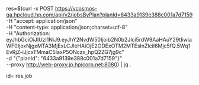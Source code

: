 
res=$(curl -x POST https://vcosmos-qa.hpcloud.hp.com/api/v2/jobsByPlan?planId=6433a9139e388c001a7d7159 \
-H "accept: application/json" \
-H "content-type: application/json;charset=utf-8" \
-H "Authorization: eyJhbGciOiJIUzI1NiJ9.eyJhY2NvdW50Ijoib2N0b2Jlci5rdW9AaHAuY29tIiwiaWF0IjoxNjgxMTA3MjExLCJleHAiOjE2ODExOTM2MTEsInZlciI6Mjc5fQ.5Wq1EvRjZ-iJjcxTMmaC5IaxP5ONczx_hpQ2ZG7jg9c" \
-d "{\"planId\": \"6433a9139e388c001a7d7159\"}" \
--proxy http://web-proxy.jp.hpicorp.net:8080) | jq .

id= res.job
